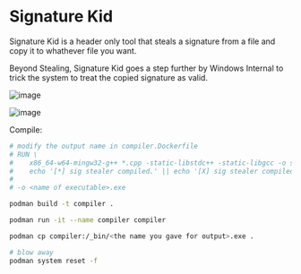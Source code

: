# Signature Kid

Signature Kid is a header only tool that steals a signature from a file and copy it to whathever file you want.

Beyond Stealing, Signature Kid goes a step further by Windows Internal to trick the system to treat the copied signature as valid.

![image](https://github.com/user-attachments/assets/2121e424-31e3-4855-bbb8-cd305da132f3)

![image](https://github.com/user-attachments/assets/aca2a9dd-80c8-4616-b1c1-48dea5a35acb)

Compile:

```bash
# modify the output name in compiler.Dockerfile
# RUN \
#    x86_64-w64-mingw32-g++ *.cpp -static-libstdc++ -static-libgcc -o sig-grab.exe; \
#    echo '[*] sig stealer compiled.' || echo '[X] sig stealer compiled.'
#
# -o <name of executable>.exe

podman build -t compiler .

podman run -it --name compiler compiler

podman cp compiler:/_bin/<the name you gave for output>.exe .

# blow away
podman system reset -f
```

